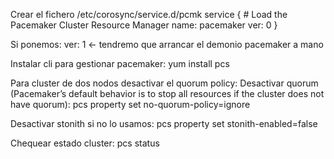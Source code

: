 Crear el fichero /etc/corosync/service.d/pcmk
service {
        # Load the Pacemaker Cluster Resource Manager
        name: pacemaker
        ver: 0
}

Si ponemos:
ver: 1 <- tendremo que arrancar el demonio pacemaker a mano

Instalar cli para gestionar pacemaker:
yum install pcs

Para cluster de dos nodos desactivar el quorum policy:
Desactivar quorum (Pacemaker’s default behavior is to stop all resources if the cluster does not have quorum):
pcs property set no-quorum-policy=ignore

Desactivar stonith si no lo usamos:
pcs property set stonith-enabled=false

Chequear estado cluster:
pcs status
